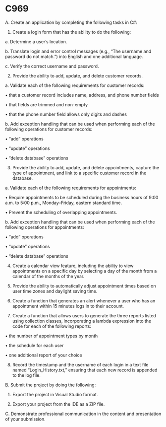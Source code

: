 # C969

A.   Create an application by completing the following tasks in C#:

1.   Create a login form that has the ability to do the following:

a.   Determine a user’s location.

b.   Translate login and error control messages (e.g., “The username and password do not match.”) into English and one additional language.

c.   Verify the correct username and password.

2.   Provide the ability to add, update, and delete customer records.

a.   Validate each of the following requirements for customer records:

•    that a customer record includes name, address, and phone number fields

•    that fields are trimmed and non-empty

•    that the phone number field allows only digits and dashes

b.   Add exception handling that can be used when performing each of the following operations for customer records:

•    “add” operations

•    “update” operations

•    “delete database” operations

3.   Provide the ability to add, update, and delete appointments, capture the type of appointment, and link to a specific customer record in the database.

a.   Validate each of the following requirements for appointments:

•    Require appointments to be scheduled during the business hours of 9:00 a.m. to 5:00 p.m., Monday–Friday, eastern standard time.

•    Prevent the scheduling of overlapping appointments.

b.   Add exception handling that can be used when performing each of the following operations for appointments:

•    “add” operations

•    “update” operations

•    “delete database” operations

4.   Create a calendar view feature, including the ability to view appointments on a specific day by selecting a day of the month from a calendar of the months of the year.

5.   Provide the ability to automatically adjust appointment times based on user time zones and daylight saving time.

6.   Create a function that generates an alert whenever a user who has an appointment within 15 minutes logs in to their account.

7.   Create a function that allows users to generate the three reports listed using collection classes, incorporating a lambda expression into the code for each of the following reports:

•    the number of appointment types by month

•    the schedule for each user

•    one additional report of your choice

8.   Record the timestamp and the username of each login in a text file named “Login_History.txt,” ensuring that each new record is appended to the log file.



B.   Submit the project by doing the following:

1.   Export the project in Visual Studio format.

2.   Export your project from the IDE as a ZIP file.



C.   Demonstrate professional communication in the content and presentation of your submission.
